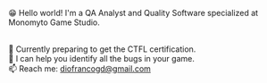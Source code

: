😁   Hello world! I'm a QA Analyst and Quality Software specialized at Monomyto Game Studio.<br><br>

🌱   Currently preparing to get the CTFL certification.<br>
🦾   I can help you identify all the bugs in your game.<br>
📫   Reach me: diofrancogd@gmail.com<br>

